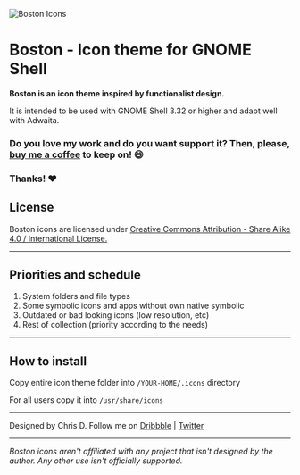 ![Boston Icons](https://github.com/heychrisd/Boston-Icons/blob/master/Boston-Icons-Preview.png)

# Boston - Icon theme for GNOME Shell

**Boston is an icon theme inspired by functionalist design.**

It is intended to be used with GNOME Shell 3.32 or higher and adapt well with Adwaita.

### Do you love my work and do you want support it? Then, please, [buy me a coffee](https://www.paypal.me/ChrisDiaz)  to keep on! :smile:
 
### Thanks! :heart:

## License

Boston icons are licensed under [Creative Commons Attribution - Share Alike 4.0 / International License. ](https://creativecommons.org/licenses/by-sa/4.0/legalcode) 

***

## Priorities and schedule

1. System folders and file types
2. Some symbolic icons and apps without own native symbolic
3. Outdated or bad looking icons (low resolution, etc)
4. Rest of collection (priority according to the needs)

***

## How to install

Copy entire icon theme folder into `/YOUR-HOME/.icons` directory

For all users copy it into `/usr/share/icons`

***

Designed by Chris D. Follow me on [Dribbble](https://dribbble.com/chrisdiaz) | [Twitter](https://twitter.com/hey_chris_d)

***

*Boston icons aren't affiliated with any project that isn't designed by the author.
Any other use isn't officially supported.*

